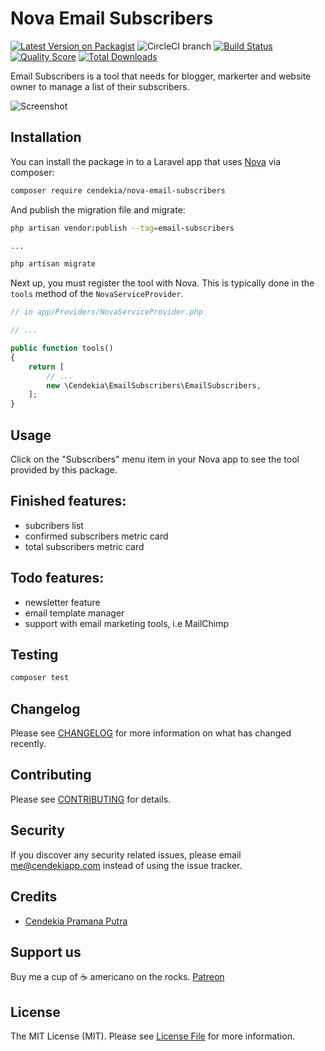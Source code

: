 # Nova Email Subscribers

[![Latest Version on Packagist](https://img.shields.io/packagist/v/cendekia/nova-email-subscribers.svg?style=flat-square)](https://packagist.org/packages/cendekia/nova-email-subscribers)
![CircleCI branch](https://img.shields.io/circleci/project/github/cendekia/nova-email-subscribers/master.svg?style=flat-square)
[![Build Status](https://img.shields.io/travis/cendekia/nova-email-subscribers/master.svg?style=flat-square)](https://travis-ci.org/cendekia/nova-email-subscribers)
[![Quality Score](https://img.shields.io/scrutinizer/g/cendekia/nova-email-subscribers.svg?style=flat-square)](https://scrutinizer-ci.com/g/cendekia/nova-email-subscribers)
[![Total Downloads](https://img.shields.io/packagist/dt/cendekia/nova-email-subscribers.svg?style=flat-square)](https://packagist.org/packages/cendekia/nova-email-subscribers)


Email Subscribers is a tool that needs for blogger, markerter and website owner to manage a list of their subscribers.

![Screenshot](https://i.imgur.com/9R0amY0.png)

## Installation

You can install the package in to a Laravel app that uses [Nova](https://nova.laravel.com) via composer:

```bash
composer require cendekia/nova-email-subscribers
```

And publish the migration file and migrate:

```bash
php artisan vendor:publish --tag=email-subscribers

...

php artisan migrate
```

Next up, you must register the tool with Nova. This is typically done in the `tools` method of the `NovaServiceProvider`.

```php
// in app/Providers/NovaServiceProvider.php

// ...

public function tools()
{
    return [
        // ...
        new \Cendekia\EmailSubscribers\EmailSubscribers,
    ];
}
```

## Usage

Click on the "Subscribers" menu item in your Nova app to see the tool provided by this package.

## Finished features:
* subcribers list
* confirmed subscribers metric card
* total subscribers metric card

## Todo features:
* newsletter feature
* email template manager
* support with email marketing tools, i.e MailChimp

## Testing

``` bash
composer test
```

## Changelog

Please see [CHANGELOG](CHANGELOG.md) for more information on what has changed recently.

## Contributing

Please see [CONTRIBUTING](CONTRIBUTING.md) for details.

## Security

If you discover any security related issues, please email me@cendekiapp.com instead of using the issue tracker.

## Credits

- [Cendekia Pramana Putra](https://github.com/cendekia)

## Support us

Buy me a cup of ☕ americano on the rocks. [Patreon](https://www.patreon.com/cendekia)

## License

The MIT License (MIT). Please see [License File](LICENSE.md) for more information.
